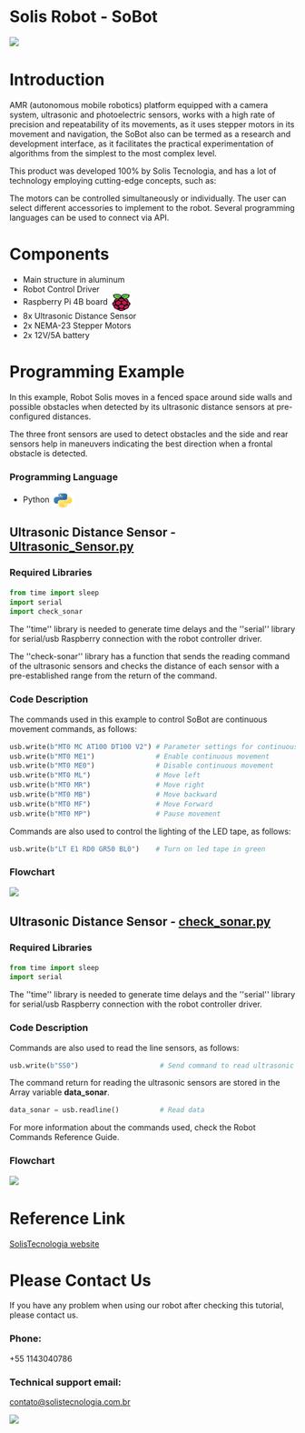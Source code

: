 # Solis Robot - SoBot
![](https://github.com/SolisTecnologia/SoBot-Ultrasonic-Sensor/blob/master/png/SoBotSingle.png)
# Introduction

AMR (autonomous mobile robotics) platform equipped with a camera system, ultrasonic and photoelectric sensors, works with a high rate of precision and repeatability of its movements, as it uses stepper motors in its movement and navigation, the SoBot also can be termed as a research and development interface, as it facilitates the practical experimentation of algorithms from the simplest to the most complex level.

This product was developed 100% by Solis Tecnologia, and has a lot of technology employing cutting-edge concepts, such as:

The motors can be controlled simultaneously or individually.
The user can select different accessories to implement to the robot.
Several programming languages can be used to connect via API.

# Components

* Main structure in aluminum
* Robot Control Driver
* Raspberry Pi 4B board <img align="center" height="30" width="40" src="https://github.com/devicons/devicon/blob/master/icons/raspberrypi/raspberrypi-original.svg">
* 8x Ultrasonic Distance Sensor
* 2x NEMA-23 Stepper Motors
* 2x 12V/5A battery

# Programming Example

In this example, Robot Solis moves in a fenced space around side walls and possible obstacles when detected by its ultrasonic distance sensors at pre-configured distances.

The three front sensors are used to detect obstacles and the side and rear sensors help in maneuvers indicating the best direction when a frontal obstacle is detected.

### Programming Language

* Python  <img align="center" height="30" width="40" src="https://raw.githubusercontent.com/devicons/devicon/master/icons/python/python-original.svg">

## Ultrasonic Distance Sensor - [Ultrasonic_Sensor.py](https://github.com/SolisTecnologia/SoBot-Ultrasonic-Sensor/blob/master/Ultrasonic_Sensor.py)

### Required Libraries

~~~python
from time import sleep
import serial
import check_sonar
~~~

The ''time'' library is needed to generate time delays and the ''serial'' library for serial/usb Raspberry connection with the robot controller driver.

The ''check-sonar'' library has a function that sends the reading command of the ultrasonic sensors and checks the distance of each sensor with a pre-established range from the return of the command.

### Code Description

The commands used in this example to control SoBot are continuous movement commands, as follows:

~~~python
usb.write(b"MT0 MC AT100 DT100 V2") # Parameter settings for continuous mode
usb.write(b"MT0 ME1")               # Enable continuous movement
usb.write(b"MT0 ME0")               # Disable continuous movement
usb.write(b"MT0 ML")                # Move left
usb.write(b"MT0 MR")                # Move right
usb.write(b"MT0 MB")                # Move backward
usb.write(b"MT0 MF")                # Move Forward
usb.write(b"MT0 MP")                # Pause movement
~~~

Commands are also used to control the lighting of the LED tape, as follows:

~~~python
usb.write(b"LT E1 RD0 GR50 BL0")    # Turn on led tape in green
~~~

### Flowchart

![](https://github.com/SolisTecnologia/SoBot-Ultrasonic-Sensor/blob/master/png/Flowchart_Ultrasonic_Sensor.png)

## Ultrasonic Distance Sensor - [check_sonar.py](https://github.com/SolisTecnologia/SoBot-Ultrasonic-Sensor/blob/master/check_sonar.py)

### Required Libraries

~~~python
from time import sleep
import serial
~~~

The ''time'' library is needed to generate time delays and the ''serial'' library for serial/usb Raspberry connection with the robot controller driver.

### Code Description

Commands are also used to read the line sensors, as follows:
~~~python
usb.write(b"SS0")                    # Send command to read ultrasonic sensors
~~~

The command return for reading the ultrasonic sensors are stored in the Array variable **data_sonar**.

~~~python
data_sonar = usb.readline()          # Read data
~~~

For more information about the commands used, check the Robot Commands Reference Guide.

### Flowchart

![](https://github.com/SolisTecnologia/SoBot-Ultrasonic-Sensor/blob/master/png/Flowchart_check_sonar.png)

# Reference Link
[SolisTecnologia website](https://www.solistecnologia.com.br/produtos/estacoes_sobot)

# Please Contact Us
If you have any problem when using our robot after checking this tutorial, please contact us.

### Phone:
+55 1143040786

### Technical support email: 
contato@solistecnologia.com.br

![](https://github.com/SolisTecnologia/SoBot-Ultrasonic-Sensor/blob/master/png/logo.png)
